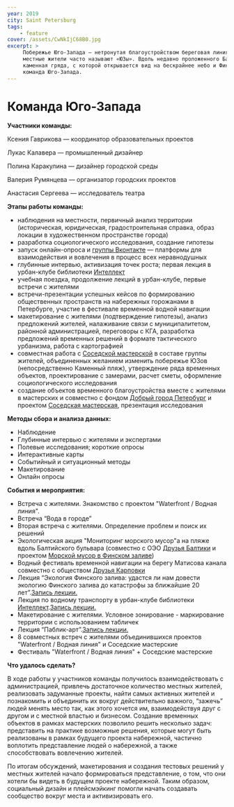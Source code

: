 ```yaml
---
year: 2019
city: Saint Petersburg
tags:
    - feature
cover: /assets/CwNkIjC68B0.jpg
excerpt: >
     Побережье Юго-Запада — нетронутая благоустройством береговая линия на намыве в историческом районе Петербурга, который
     местные жители часто называют «ЮЗы». Вдоль недавно проложенного Балтийского бульвара тянется высокая насыпь и широкая 
     каменная гряда, с которой открывается вид на бескрайнее небо и Финский залив. Исследованием этой территории и занялась 
     команда Юго-Запада.
---
```


# Команда Юго-Запада

**Участники команды:**

Ксения Гаврикова — координатор образовательных проектов

Лукас Калавера — промышленный дизайнер

Полина Каракулина — дизайнер городской среды

Валерия Румянцева —  организатор городских проектов

Анастасия Сергеева — исследователь театра

**Этапы работы команды:**

- наблюдения на местности, первичный анализ территории (историческая, юридическая, градостроительная справка, образ локации в 
художественном пространстве города)
- разработка социологического исследования, создание гипотезы
- запуск онлайн-опроса и [группы Вконтакте](https://vk.com/sw_coast) — платформы для взаимодействия и вовлечения в процесс всех неравнодушных 
- глубинные интервью, активизация точек роста; первая лекция в урбан-клубе библиотеки [Интеллект](https://vk.com/biblioteka_intellekt_14)
- учебная поездка, продолжение лекций в урбан-клубе, первые встречи с жителями
- встречи-презентации успешных кейсов по формированию общественных пространств на набережных горожанами в Петербурге, участие в фестивале временной водной навигации 
- макетирование с жителями (подтверждение гипотезы), анализ предложений жителей, налаживание связи с муниципалитетом, районной
администрацией, переговоры с КГА, разработка предложений временных решений в формате тактического урбанизма, работа с 
картографией
- совместная работа с [Соседской мастерской](https://vk.com/mk_sosedi) в составе группы жителей, объединенных желанием изменить побережье ЮЗов (непосредственно Каменный пляж), утверждение ряда временных объектов, проектирование с замерами, расчет сметы, оформление социологического исследования 
- создание объектов временного благоустройства вместе с жителями в мастерских и совместно с фондом [Добрый город Петербург](https://vk.com/dobrypiter) и проектом [Соседская мастерская](https://vk.com/mk_sosedi), презентация исследования 

**Методы сбора и анализа данных:**

- Наблюдение
- Глубинные интервью с жителями и экспертами 
- Полевые исследования; короткие опросы 
- Интерактивные карты 
- Событийный и ситуационный методы 
- Макетирование
- Онлайн опросы

**События и мероприятия:**

- Встреча с жителями. Знакомство с проектом "Waterfront / Водная линия".
- Встреча “Вода в городе”  
- Вторая встреча с жителями. Определение проблем и поиск их решений
- Экологическая акция "Мониторинг морского мусор"а на пляже вдоль Балтийского бульвара (совместно с ОЭО [Друзья Балтики](http://www.baltfriends.ru/) и проектом [Морской мусор в Финском заливе](https://vk.com/zalivfin)) 
- Водный фестиваль временной навигации на берегу Матисова канала совместно с обществом [Друзья Карповки](https://vk.com/karpovkafriends)   
- Лекция “Экология Финского залива: удастся ли нам довести экологию Финского залива до катастрофы за ближайшие 20 лет”.[Запись лекции.](https://vk.com/video-148539700_456239350) 
- Лекция по водному транспорту в урбан-клубе библиотеки [Интеллект](https://vk.com/biblioteka_intellekt_14).[Запись лекции.](https://vk.com/video-67484956_456239132)
- Макетирование с жителями. Условное зонирование - маркирование территории с использованием табличек 
- Лекция “Паблик-арт”.[Запись лекции.](https://vk.com/video1667329_456239188)
- 8 совместных встреч с жителями объединившихся проектов "Waterfront / Водная линия" и Соседские мастерские 
- Фестиваль "Waterfront / Водная линия" + Соседские мастерские
 
**Что удалось сделать?**

В ходе работы у участников команды получилось взаимодействовать с администрацией, привлечь достаточное количество местных 
жителей, реализовать задуманные проекты, найти самых активных жителей и познакомить и объединить их вокруг действительно 
важного, “зажечь” людей менять место так, как этого хочется им, взаимодействуя друг с другом и с местной властью и бизнесом. 
Создание временных объектов в рамках мастерских позволило решить несколько задач: представить на практике возможные решения, 
которые могут быть реализованы в рамках будущего проекта набережной, частично воплотить представление людей о набережной, а 
также способствовать вовлечению жителей. 

По итогам обсуждений, макетирования и создания тестовых решений у местных жителей начало формироваться представление, о том, 
что они хотели бы видеть в будущем проекте набережной. Таким образом, социальный дизайн и плейсмэйкинг помогли начать 
создавать сообщество вокруг места  и активизировать его.
